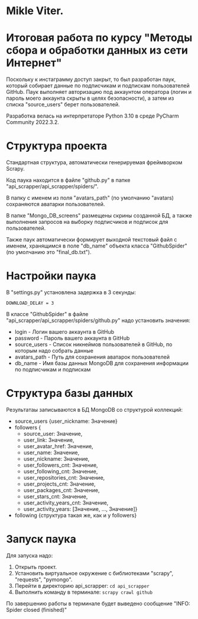 # Mikle Viter. 
# Итоговая работа по курсу "Методы сбора и обработки данных из сети Интернет"
Поскольку к инстаграмму доступ закрыт, то был разработан паук, который собирает данные по подписчикам и подпискам пользователей GitHub.
Паук выполняет авторизацию под аккаунтом оператора (логин и пароль моего аккаунта скрыты в целях безопасности), а затем из списка "source_users" берет пользователей.

Разработка велась на интерпретаторе Python 3.10 в среде PyCharm Community 2022.3.2.

# Структура проекта
Стандартная структура, автоматически генерируемая фреймворком Scrapy.

Код паука находится в файле "github.py" в папке "api_scrapper/api_scrapper/spiders/".

В папку с именем из поля "avatars_path" (по умолчанию "avatars) сохраняются аватарки пользователей.

В папке "Mongo_DB_screens" размещены скрины созданной БД, а также выполнения запросов на выборку подписчиков и подписок для пользователей.

Также паук автоматически формирует выходной текстовый файл с именем, хранящимся в поле "db_name" объекта класса "GithubSpider" (по умолчанию это "final_db.txt").

# Настройки паука
В "settings.py" установлена задержка в 3 секунды:

```DOWNLOAD_DELAY = 3```

В классе "GithubSpider" в файле "api_scrapper/api_scrapper/spiders/github.py" надо установить значения:
* login - Логин вашего аккаунта в GitHub
* password - Пароль вашего аккаунта в GitHub
* source_users - Список никнеймов пользователей в GitHub, по которым надо собрать данные
* avatars_path - Путь для сохранения аватарок пользователей
* db_name - Имя базы данных MongoDB для сохранения информации по подписчикам и подпискам

# Структура базы данных
Результатаы записываются в БД MongoDB со структурой коллекций:
* source_users {user_nickname: Значение}
* followers {
  * source_user: Значение,
  * user_link: Значение,
  * user_avatar_href: Значение,
  * user_name: Значение,
  * user_nickname: Значение,
  * user_followers_cnt: Значение,
  * user_following_cnt: Значение,
  * user_repositories_cnt: Значение,
  * user_projects_cnt: Значение,
  * user_packages_cnt: Значение,
  * user_stars_cnt: Значение,
  * user_activity_years_cnt: Значение,
  * user_activity_years: [Значение, ..., Значение]}
* following {структура такая же, как и у followers}

# Запуск паука
Для запуска надо:
  1) Открыть проект.
  2) Установить виртуальное окружение с библиотеками "scrapy", "requests", "pymongo".
  3) Перейти в директорию api_scrapper:
```cd api_scrapper```
  4) Выполнить команду в терминале:
```scrapy crawl github```

По завершению работы в терминале будет выведено сообщение "INFO: Spider closed (finished)"